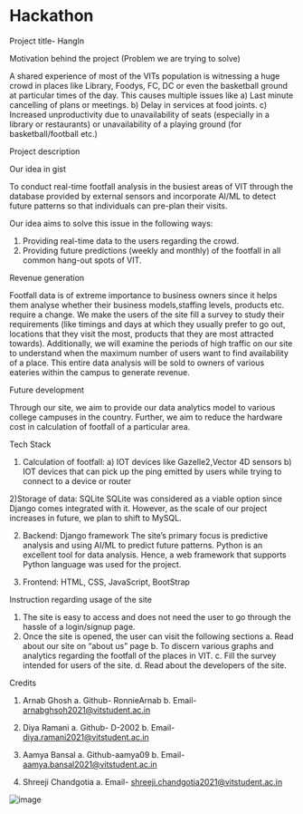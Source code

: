 # Hackathon
Project title- HangIn 

Motivation behind the project (Problem we are trying to solve)

A shared experience of most of the VITs population is witnessing a huge crowd in places like Library, Foodys, FC, DC or even the basketball ground at particular times of the day. This causes multiple issues like 
a)	Last minute cancelling of plans or meetings.
b)	Delay in services at food joints. 
c)	Increased unproductivity due to unavailability of seats (especially in a library or restaurants) or unavailability of a playing ground (for basketball/football etc.)

Project description 

Our idea in gist 

To conduct real-time footfall analysis in the busiest areas of VIT through the database provided by external sensors and incorporate AI/ML to detect future patterns so that individuals can pre-plan their visits. 

Our idea aims to solve this issue in the following ways:
1)	Providing real-time data to the users regarding the crowd.
2)	Providing future predictions (weekly and monthly) of the footfall in all common hang-out spots of VIT. 


Revenue generation 

Footfall data is of extreme importance to business owners since it helps them analyse whether their business models,staffing levels, products etc. require a change. We make the users of the site fill a survey to study their requirements (like timings and days at which they usually prefer to go out, locations that they visit the most, products that they are most attracted towards). Additionally, we will examine the periods of high traffic on our site to understand when the maximum number of users want to find availability of a place. This entire data analysis will be sold to owners of various eateries within the campus to generate revenue. 


Future development

Through our site, we aim to provide our data analytics model to various college campuses in the country. 
Further, we aim to reduce the hardware cost in calculation of footfall of a particular area. 

Tech Stack

1)	Calculation of footfall: 
a) IOT devices like Gazelle2,Vector 4D sensors 
 b) IOT devices that can pick up the ping emitted by users while trying to connect to a device or router 

2)Storage of data: SQLite 
SQLite was considered as a viable option since Django comes integrated with it. However, as the scale of our project increases in future, we plan to shift to MySQL.

2)	Backend: Django framework 
The site’s primary focus is predictive analysis and using AI/ML to predict future patterns. Python is an excellent tool for data analysis. Hence, a web framework that supports Python language was used for the project. 

3)	Frontend: HTML, CSS, JavaScript, BootStrap


Instruction regarding usage of the site 

1.	The site is easy to access and does not need the user to go through the hassle of a login/signup page. 
2.	Once the site is opened, the user can visit the following sections
a.	Read about our site on “about us” page 
b.	To discern various graphs and analytics regarding the footfall of the places in VIT. 
c.	Fill the survey intended for users of the site. 
d.	Read about the developers of the site. 


Credits 

1.	Arnab Ghosh 
a.	Github- RonnieArnab 
b.	Email- arnabghsoh2021@vitstudent.ac.in

2.	Diya Ramani
a.	 Github- D-2002
b.	Email- diya.ramani2021@vitstudent.ac.in

3.	Aamya Bansal
a.	Github-aamya09
b.	Email- aamya.bansal2021@vitstudent.ac.in

4.	Shreeji Chandgotia 
a.	Email- shreeji.chandgotia2021@vitstudent.ac.in

![image](https://user-images.githubusercontent.com/96105086/183242939-5fd4482f-41cc-473d-bf91-54be37bfbb04.png)
